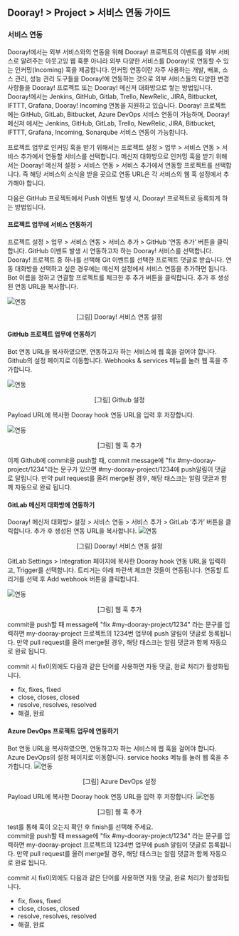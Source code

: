 ## Dooray! > Project > 서비스 연동 가이드 

### 서비스 연동 

Dooray!에서는 외부 서비스와의 연동을 위해 Dooray! 프로젝트의 이벤트를 외부 서비스로 알려주는 아웃고잉 웹 훅뿐 아니라 외부 다양한 서비스를 Dooray!로 연동할 수 있는 인커밍(Incoming) 훅을 제공합니다. 인커밍 연동이란 자주 사용하는 개발, 배포, 소스 관리, 성능 관리 도구들을 Dooray!에 연동하는 것으로 외부 서비스들의 다양한 변경 사항들을 Dooray! 프로젝트 또는 Dooray! 메신저 대화방으로 쌓는 방법입니다. 
Dooray!에서는 Jenkins, GitHub, Gitlab, Trello, NewRelic, JIRA, Bitbucket, IFTTT, Grafana, Dooray! Incoming 연동을 지원하고 있습니다. 
Dooray! 프로젝트에는 GitHub, GitLab, Bitbucket,  Azure DevOps 서비스 연동이 가능하며, Dooray! 메신저 에서는 Jenkins, GitHub, GitLab, Trello, NewRelic, JIRA, Bitbucket, IFTTT, Grafana, Incoming, Sonarqube 서비스 연동이 가능합니다.  

프로젝트 업무로 인커밍 훅을 받기 위해서는 프로젝트 설정 > 업무 > 서비스 연동 > 서비스 추가에서 연동할 서비스를 선택합니다. 메신저 대화방으로 인커밍 훅을 받기 위해서는 Dooray! 메신저 설정 > 서비스 연동 > 서비스 추가에서 연동할 프로젝트를 선택합니다. 즉 해당 서비스의 소식을 받을 곳으로 연동 URL은 각 서비스의 웹 훅 설정에서 추가해야 합니다.

다음은 GitHub 프로젝트에서 Push 이벤트 발생 시, Dooray! 프로젝트로 등록되게 하는 방법입니다.  

#### 프로젝트 업무에 서비스 연동하기 

프로젝트 설정 > 업무 > 서비스 연동 > 서비스 추가 > GitHub ‘연동 추가’ 버튼을 클릭합니다. GitHub 이벤트 발생 시 연동하고자 하는 Dooray! 서비스를 선택합니다. Dooray! 프로젝트 중 하나를 선택해 Git 이벤트를 선택한 프로젝트 댓글로 받습니다. 연동 대화방을 선택하고 싶은 경우에는 메신저 설정에서 서비스 연동을 추가하면 됩니다. 
Bot 이름을 정하고 연결할 프로젝트를 체크한 후 추가 버튼을 클릭합니다. 추가 후 생성된 연동 URL을 복사합니다.

![연동](http://static.toastoven.net/prod_dooray_project/09_project_integration.png)

<center>[그림] Dooray! 서비스 연동 설정</center>

#### GitHub 프로젝트 업무에 연동하기 

Bot 연동 URL을 복사하였으면, 연동하고자 하는 서비스에 웹 훅을 걸어야 합니다. Github의 설정 페이지로 이동합니다. Webhooks & services 메뉴를 눌러 웹 훅을 추가합니다.  

![연동](http://static.toastoven.net/prod_dooray_project/02_project_integration.png)
<center>[그림] Github 설정</center>

Payload URL에 복사한 Dooray hook 연동 URL을 입력 후 저장합니다. 

![연동](http://static.toastoven.net/prod_dooray_project/03_project_integration.png)
<center>[그림] 웹 훅 추가</center>

이제 Github에 commit을 push할 때, commit message에 "fix #my-dooray-project/1234"라는 문구가 있으면 #my-dooray-project/1234에 push알림이 댓글로 달립니다. 만약 pull request를 올려 merge될 경우, 해당 태스크는 알림 댓글과 함께 자동으로 완료 됩니다.

#### GitLab 메신저 대화방에 연동하기 

Dooray! 메신저 대화방>  설정 > 서비스 연동 > 서비스 추가 > GitLab ‘추가’ 버튼을 클릭합니다. 추가 후 생성된 연동 URL을 복사합니다. 
![연동](http://static.toastoven.net/prod_dooray_project/08_project_integration.png)
<center>[그림] Dooray! 서비스 연동 설정</center>

GitLab Settings > Integration 페이지에 복사한 Dooray hook 연동 URL을 입력하고, Trigger를 선택합니다. 트리거는 아래 파란색 체크한 것들이 연동됩니다. 연동할 트리거를 선택 후 Add webhook 버튼을 클릭합니다. 

![연동](http://static.toastoven.net/prod_dooray_project/05_project_integration.png)
<center>[그림] 웹 훅 추가</center>

commit을 push할 때 message에 "fix #my-dooray-project/1234" 라는 문구를 입력하면 my-dooray-project 프로젝트의 1234번 업무에 push 알림이 댓글로 등록됩니다. 만약 pull request를 올려 merge될 경우, 해당 태스크는 알림 댓글과 함께 자동으로 완료 됩니다. 

commit 시 fix이외에도 다음과 같은 단어를 사용하면 자동 댓글, 완료 처리가 활성화됩니다. 
- fix, fixes, fixed
- close, closes, closed
- resolve, resolves, resolved
- 해결, 완료 

#### Azure DevOps 프로젝트 업무에 연동하기 

Bot 연동 URL을 복사하였으면, 연동하고자 하는 서비스에 웹 훅을 걸어야 합니다. Azure DevOps의 설정 페이지로 이동합니다. service hooks 메뉴를 눌러 웹 훅을 추가합니다.
![연동](http://static.toastoven.net/prod_dooray_project/Project_01_ko.png)
<center>[그림] Azure DevOps 설정</center>

Payload URL에 복사한 Dooray hook 연동 URL을 입력 후 저장합니다.
![연동](http://static.toastoven.net/prod_dooray_project/Project_02_ko.png)
<center>[그림] 웹 훅 추가</center>

test를 통해 훅이 오는지 확인 후 finish를 선택해 주세요.  
commit을 push할 때 message에 "fix #my-dooray-project/1234" 라는 문구를 입력하면 my-dooray-project 프로젝트의 1234번 업무에 push 알림이 댓글로 등록됩니다. 만약 pull request를 올려 merge될 경우, 해당 태스크는 알림 댓글과 함께 자동으로 완료 됩니다. 

commit 시 fix이외에도 다음과 같은 단어를 사용하면 자동 댓글, 완료 처리가 활성화됩니다. 
- fix, fixes, fixed
- close, closes, closed
- resolve, resolves, resolved
- 해결, 완료 
